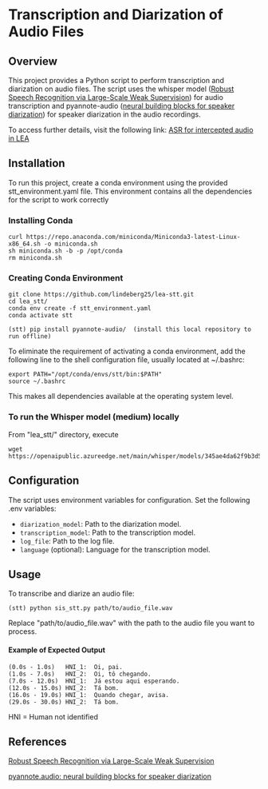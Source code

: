# Transcription and Diarization of Audio Files

## Overview
This project provides a Python script to perform transcription and diarization on audio files. The script uses the whisper model ([Robust Speech Recognition via Large-Scale Weak Supervision](https://github.com/openai/whisper)) for audio transcription and pyannote-audio ([neural building blocks for speaker diarization](https://github.com/pyannote/pyannote-audio)) for speaker diarization in the audio recordings.

To access further details, visit the following link: [ASR for intercepted audio in LEA](https://github.com/lindeberg25/lea-stt/blob/main/asr_lea.pdf)

## Installation
To run this project, create a conda environment using the provided stt_environment.yaml file. This environment contains all the dependencies for the script to work correctly

### Installing Conda

```
curl https://repo.anaconda.com/miniconda/Miniconda3-latest-Linux-x86_64.sh -o miniconda.sh 
sh miniconda.sh -b -p /opt/conda 
rm miniconda.sh 
```

### Creating Conda Environment
```
git clone https://github.com/lindeberg25/lea-stt.git
cd lea_stt/
conda env create -f stt_environment.yaml
conda activate stt

(stt) pip install pyannote-audio/  (install this local repository to run offline)
```

 To eliminate the requirement of activating a conda environment, add the following line to the shell configuration file, usually located at ~/.bashrc: 

```
export PATH="/opt/conda/envs/stt/bin:$PATH"
source ~/.bashrc
```
This makes all dependencies available at the operating system level.

### To run the Whisper model (medium) locally

From "lea_stt/" directory, execute
```
wget https://openaipublic.azureedge.net/main/whisper/models/345ae4da62f9b3d59415adc60127b97c714f32e89e936602e85993674d08dcb1/medium.pt 
```

## Configuration
The script uses environment variables for configuration. Set the following .env variables:

- `diarization_model`: Path to the diarization model.
- `transcription_model`: Path to the transcription model.
- `log_file`: Path to the log file.
- `language` (optional): Language for the transcription model.


## Usage
To transcribe and diarize an audio file:
```
(stt) python sis_stt.py path/to/audio_file.wav
```
Replace "path/to/audio_file.wav" with the path to the audio file you want to process.

#### Example of Expected Output
```
(0.0s - 1.0s)   HNI_1:  Oi, pai.
(1.0s - 7.0s)   HNI_2:  Oi, tô chegando.
(7.0s - 12.0s)  HNI_1:  Já estou aqui esperando.
(12.0s - 15.0s) HNI_2:  Tá bom.
(16.0s - 19.0s) HNI_1:  Quando chegar, avisa.
(29.0s - 30.0s) HNI_2:  Tá bom.
```
HNI = Human not identified

## References 

[Robust Speech Recognition via Large-Scale Weak Supervision](https://github.com/openai/whisper)

[pyannote.audio: neural building blocks for speaker diarization](https://github.com/pyannote/pyannote-audio)